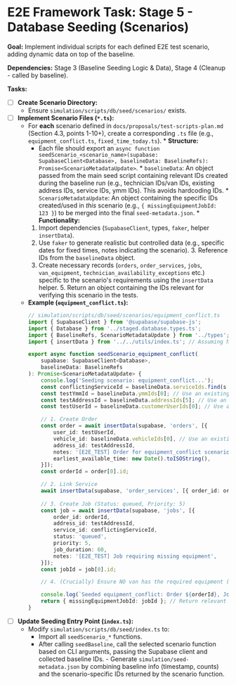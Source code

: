 # E2E Framework Task: Stage 5 - Database Seeding (Scenarios)

**Goal:** Implement individual scripts for each defined E2E test scenario, adding dynamic data on top of the baseline.
                            
**Dependencies:** Stage 3 (Baseline Seeding Logic & Data), Stage 4 (Cleanup - called by baseline).

**Tasks:**

-   [ ] **Create Scenario Directory:**
    -   Ensure `simulation/scripts/db/seed/scenarios/` exists.
-   [ ] **Implement Scenario Files (`*.ts`):**
    -   For **each** scenario defined in `docs/proposals/test-scripts-plan.md` (Section 4.3, points 1-10+), create a corresponding `.ts` file (e.g., `equipment_conflict.ts`, `fixed_time_today.ts`).                       *   **Structure:**
        *   Each file should export an `async function seedScenario_<scenario_name>(supabase: SupabaseClient<Database>, baselineData: BaselineRefs): Promise<ScenarioMetadataUpdate>`.
                                    *   `baselineData`: An object passed from the main seed script containing relevant IDs created during the baseline run (e.g., technician IDs/van IDs, existing address IDs, service IDs, ymm IDs). This avoids hardcoding IDs.
                                                                *   `ScenarioMetadataUpdate`: An object containing the specific IDs created/used in *this* scenario (e.g., `{ missingEquipmentJobId: 123 }`) to be merged into the final `seed-metadata.json`.                      *   **Functionality:**
        1.  Import dependencies (`SupabaseClient`, types, `faker`, helper `insertData`).
        2.  Use `faker` to generate realistic but controlled data (e.g., specific dates for fixed times, notes indicating the scenario).
                                    3.  Reference IDs from the `baselineData` object.
        4.  Create necessary records (`orders`, `order_services`, `jobs`, `van_equipment`, `technician_availability_exceptions` etc.) specific to the scenario's requirements using the `insertData` helper.                    5.  Return an object containing the IDs relevant for verifying this scenario in the tests.
    *   **Example (`equipment_conflict.ts`):**
        ```typescript
        // simulation/scripts/db/seed/scenarios/equipment_conflict.ts
        import { SupabaseClient } from '@supabase/supabase-js';
        import { Database } from '../staged.database.types.ts';
        import { BaselineRefs, ScenarioMetadataUpdate } from '../types'; // Define these types
        import { insertData } from '../../utils/index.ts'; // Assuming helper moved

        export async function seedScenario_equipment_conflict(
            supabase: SupabaseClient<Database>,
            baselineData: BaselineRefs
        ): Promise<ScenarioMetadataUpdate> {
            console.log('Seeding scenario: equipment_conflict...');
            const conflictingServiceId = baselineData.serviceIds.find(s => s.name === 'ECM'); // Example    
            const testYmmId = baselineData.ymmIds[0]; // Use an existing YMM
            const testAddressId = baselineData.addressIds[5]; // Use an existing address
            const testUserId = baselineData.customerUserIds[0]; // Use an existing customer

            // 1. Create Order
            const order = await insertData(supabase, 'orders', [{
                user_id: testUserId,
                vehicle_id: baselineData.vehicleIds[0], // Use an existing vehicle
                address_id: testAddressId,
                notes: '[E2E_TEST] Order for equipment_conflict scenario',
                earliest_available_time: new Date().toISOString(),
            }]);
            const orderId = order[0].id;

            // 2. Link Service
            await insertData(supabase, 'order_services', [{ order_id: orderId, service_id: conflictingServiceId }]);
                            
            // 3. Create Job (Status: queued, Priority: 5)
            const job = await insertData(supabase, 'jobs', [{
                order_id: orderId,
                address_id: testAddressId,
                service_id: conflictingServiceId,
                status: 'queued',
                priority: 5,
                job_duration: 60,
                notes: '[E2E_TEST] Job requiring missing equipment',
            }]);
            const jobId = job[0].id;

            // 4. (Crucially) Ensure NO van has the required equipment (handled by baseline setup)

            console.log(`Seeded equipment_conflict: Order ${orderId}, Job ${jobId}`);
            return { missingEquipmentJobId: jobId }; // Return relevant ID for metadata
        }
        ```
-   [ ] **Update Seeding Entry Point (`index.ts`):**
    -   Modify `simulation/scripts/db/seed/index.ts` to:
        -   Import all `seedScenario_*` functions.
        -   After calling `seedBaseline`, call the selected scenario function based on CLI arguments, passing the Supabase client and collected baseline IDs.
                                    -   Generate `simulation/seed-metadata.json` by combining baseline info (timestamp, counts) and the scenario-specific IDs returned by the scenario function.
                            